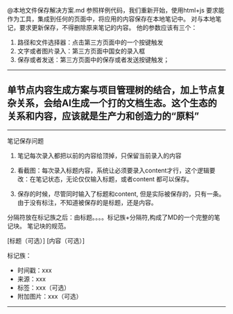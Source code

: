 @本地文件保存解决方案.md 参照样例代码，我们重新开始，使用html+js
要求能作为工具，集成到任何的页面中，将应用的内容保存在本地笔记中。
对与本地笔记，要求更新保存，不得删除原来笔记的内容。
他的参数应该有三个：
1. 路径和文件选择器：点击第三方页面中的一个按键触发
2. 文字或者图片录入：第三方页面中国女的录入框
3. 保存或者发送：第三方页面中的保存或者发送按键触发；

---

## 单节点内容生成方案与项目管理树的结合，加上节点复杂关系，会给AI生成一个打的文档生态。这个生态的关系和内容，应该就是生产力和创造力的“原料”
---

笔记保存问题
1. 笔记每次录入都把以前的内容给顶掉，只保留当前录入的内容
2. 看截图：每次录入标题内容，系统让必须要录入content才行，这个逻辑要改：在笔记状态，无论仅仅输入标题，或者content 都可以保存。

3. 保存的时候，尽管同时输入了标题和content, 但是实际被保存的，只有一条。由于没有标注，不知道被保存的是标题，还是内容。

分隔符放在标记族之后：由标题。。。。标记族+分隔符,构成了MD的一个完整的笔记块。
笔记块的规范。

[标题（可选）]
[内容（可选）]

标记族：
- 时间戳：xxx
- 来源：xxx
- 标签：xxx（可选）
- 附加图片：xxx（可选）

---
